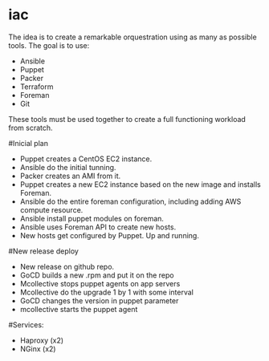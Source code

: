 # iac
The idea is to create a remarkable orquestration using as many as possible tools.
The goal is to use:
- Ansible
- Puppet
- Packer
- Terraform
- Foreman
- Git

These tools must be used together to create a full functioning workload from scratch.

#Inicial plan

- Puppet creates a CentOS EC2 instance.
- Ansible do the initial tunning.
- Packer creates an AMI from it.
- Puppet creates a new EC2 instance based on the new image and installs Foreman.
- Ansible do the entire foreman configuration, including adding AWS compute resource.
- Ansible install puppet modules on foreman.
- Ansible uses Foreman API to create new hosts.
- New hosts get configured by Puppet.
Up and running.

#New release deploy
- New release on github repo.
- GoCD builds a new .rpm and put it on the repo
- Mcollective stops puppet agents on app servers
- Mcollective do the upgrade 1 by 1 with some interval
- GoCD changes the version in puppet parameter
- mcollective starts the puppet agent 



#Services:
- Haproxy (x2)
- NGinx (x2)
